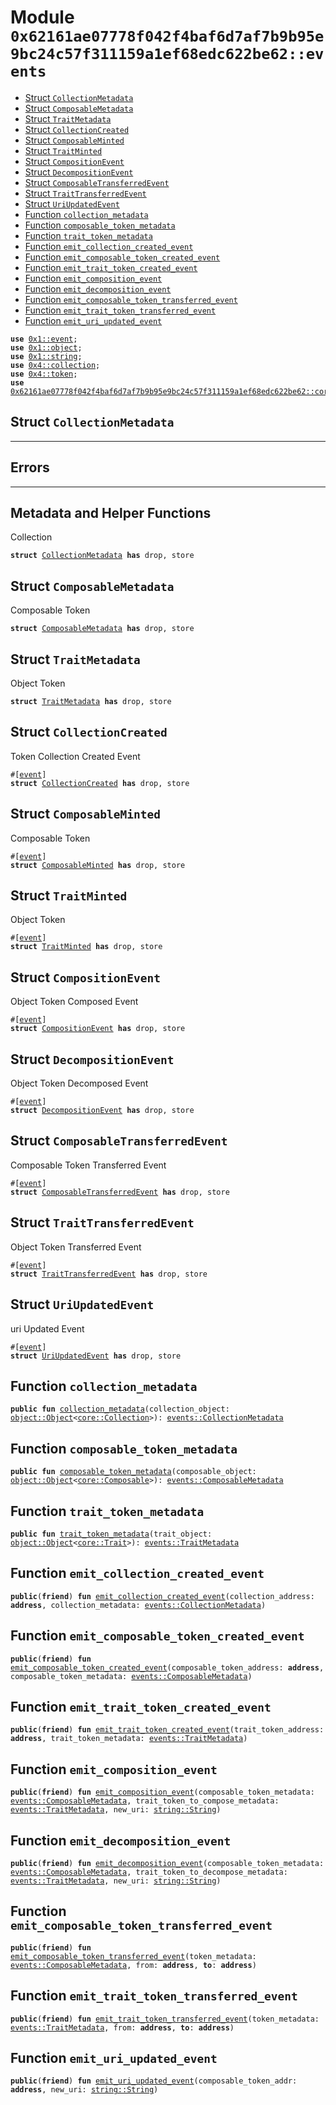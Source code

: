 
<a id="0x62161ae07778f042f4baf6d7af7b9b95e9bc24c57f311159a1ef68edc622be62_events"></a>

# Module `0x62161ae07778f042f4baf6d7af7b9b95e9bc24c57f311159a1ef68edc622be62::events`



-  [Struct `CollectionMetadata`](#0x62161ae07778f042f4baf6d7af7b9b95e9bc24c57f311159a1ef68edc622be62_events_CollectionMetadata)
-  [Struct `ComposableMetadata`](#0x62161ae07778f042f4baf6d7af7b9b95e9bc24c57f311159a1ef68edc622be62_events_ComposableMetadata)
-  [Struct `TraitMetadata`](#0x62161ae07778f042f4baf6d7af7b9b95e9bc24c57f311159a1ef68edc622be62_events_TraitMetadata)
-  [Struct `CollectionCreated`](#0x62161ae07778f042f4baf6d7af7b9b95e9bc24c57f311159a1ef68edc622be62_events_CollectionCreated)
-  [Struct `ComposableMinted`](#0x62161ae07778f042f4baf6d7af7b9b95e9bc24c57f311159a1ef68edc622be62_events_ComposableMinted)
-  [Struct `TraitMinted`](#0x62161ae07778f042f4baf6d7af7b9b95e9bc24c57f311159a1ef68edc622be62_events_TraitMinted)
-  [Struct `CompositionEvent`](#0x62161ae07778f042f4baf6d7af7b9b95e9bc24c57f311159a1ef68edc622be62_events_CompositionEvent)
-  [Struct `DecompositionEvent`](#0x62161ae07778f042f4baf6d7af7b9b95e9bc24c57f311159a1ef68edc622be62_events_DecompositionEvent)
-  [Struct `ComposableTransferredEvent`](#0x62161ae07778f042f4baf6d7af7b9b95e9bc24c57f311159a1ef68edc622be62_events_ComposableTransferredEvent)
-  [Struct `TraitTransferredEvent`](#0x62161ae07778f042f4baf6d7af7b9b95e9bc24c57f311159a1ef68edc622be62_events_TraitTransferredEvent)
-  [Struct `UriUpdatedEvent`](#0x62161ae07778f042f4baf6d7af7b9b95e9bc24c57f311159a1ef68edc622be62_events_UriUpdatedEvent)
-  [Function `collection_metadata`](#0x62161ae07778f042f4baf6d7af7b9b95e9bc24c57f311159a1ef68edc622be62_events_collection_metadata)
-  [Function `composable_token_metadata`](#0x62161ae07778f042f4baf6d7af7b9b95e9bc24c57f311159a1ef68edc622be62_events_composable_token_metadata)
-  [Function `trait_token_metadata`](#0x62161ae07778f042f4baf6d7af7b9b95e9bc24c57f311159a1ef68edc622be62_events_trait_token_metadata)
-  [Function `emit_collection_created_event`](#0x62161ae07778f042f4baf6d7af7b9b95e9bc24c57f311159a1ef68edc622be62_events_emit_collection_created_event)
-  [Function `emit_composable_token_created_event`](#0x62161ae07778f042f4baf6d7af7b9b95e9bc24c57f311159a1ef68edc622be62_events_emit_composable_token_created_event)
-  [Function `emit_trait_token_created_event`](#0x62161ae07778f042f4baf6d7af7b9b95e9bc24c57f311159a1ef68edc622be62_events_emit_trait_token_created_event)
-  [Function `emit_composition_event`](#0x62161ae07778f042f4baf6d7af7b9b95e9bc24c57f311159a1ef68edc622be62_events_emit_composition_event)
-  [Function `emit_decomposition_event`](#0x62161ae07778f042f4baf6d7af7b9b95e9bc24c57f311159a1ef68edc622be62_events_emit_decomposition_event)
-  [Function `emit_composable_token_transferred_event`](#0x62161ae07778f042f4baf6d7af7b9b95e9bc24c57f311159a1ef68edc622be62_events_emit_composable_token_transferred_event)
-  [Function `emit_trait_token_transferred_event`](#0x62161ae07778f042f4baf6d7af7b9b95e9bc24c57f311159a1ef68edc622be62_events_emit_trait_token_transferred_event)
-  [Function `emit_uri_updated_event`](#0x62161ae07778f042f4baf6d7af7b9b95e9bc24c57f311159a1ef68edc622be62_events_emit_uri_updated_event)


<pre><code><b>use</b> <a href="">0x1::event</a>;
<b>use</b> <a href="">0x1::object</a>;
<b>use</b> <a href="">0x1::string</a>;
<b>use</b> <a href="">0x4::collection</a>;
<b>use</b> <a href="">0x4::token</a>;
<b>use</b> <a href="core.md#0x62161ae07778f042f4baf6d7af7b9b95e9bc24c57f311159a1ef68edc622be62_core">0x62161ae07778f042f4baf6d7af7b9b95e9bc24c57f311159a1ef68edc622be62::core</a>;
</code></pre>



<a id="0x62161ae07778f042f4baf6d7af7b9b95e9bc24c57f311159a1ef68edc622be62_events_CollectionMetadata"></a>

## Struct `CollectionMetadata`

------
Errors
------
-----------------------------
Metadata and Helper Functions
-----------------------------
Collection


<pre><code><b>struct</b> <a href="events.md#0x62161ae07778f042f4baf6d7af7b9b95e9bc24c57f311159a1ef68edc622be62_events_CollectionMetadata">CollectionMetadata</a> <b>has</b> drop, store
</code></pre>



<a id="0x62161ae07778f042f4baf6d7af7b9b95e9bc24c57f311159a1ef68edc622be62_events_ComposableMetadata"></a>

## Struct `ComposableMetadata`

Composable Token


<pre><code><b>struct</b> <a href="events.md#0x62161ae07778f042f4baf6d7af7b9b95e9bc24c57f311159a1ef68edc622be62_events_ComposableMetadata">ComposableMetadata</a> <b>has</b> drop, store
</code></pre>



<a id="0x62161ae07778f042f4baf6d7af7b9b95e9bc24c57f311159a1ef68edc622be62_events_TraitMetadata"></a>

## Struct `TraitMetadata`

Object Token


<pre><code><b>struct</b> <a href="events.md#0x62161ae07778f042f4baf6d7af7b9b95e9bc24c57f311159a1ef68edc622be62_events_TraitMetadata">TraitMetadata</a> <b>has</b> drop, store
</code></pre>



<a id="0x62161ae07778f042f4baf6d7af7b9b95e9bc24c57f311159a1ef68edc622be62_events_CollectionCreated"></a>

## Struct `CollectionCreated`

Token Collection Created Event


<pre><code>#[<a href="">event</a>]
<b>struct</b> <a href="events.md#0x62161ae07778f042f4baf6d7af7b9b95e9bc24c57f311159a1ef68edc622be62_events_CollectionCreated">CollectionCreated</a> <b>has</b> drop, store
</code></pre>



<a id="0x62161ae07778f042f4baf6d7af7b9b95e9bc24c57f311159a1ef68edc622be62_events_ComposableMinted"></a>

## Struct `ComposableMinted`

Composable Token


<pre><code>#[<a href="">event</a>]
<b>struct</b> <a href="events.md#0x62161ae07778f042f4baf6d7af7b9b95e9bc24c57f311159a1ef68edc622be62_events_ComposableMinted">ComposableMinted</a> <b>has</b> drop, store
</code></pre>



<a id="0x62161ae07778f042f4baf6d7af7b9b95e9bc24c57f311159a1ef68edc622be62_events_TraitMinted"></a>

## Struct `TraitMinted`

Object Token


<pre><code>#[<a href="">event</a>]
<b>struct</b> <a href="events.md#0x62161ae07778f042f4baf6d7af7b9b95e9bc24c57f311159a1ef68edc622be62_events_TraitMinted">TraitMinted</a> <b>has</b> drop, store
</code></pre>



<a id="0x62161ae07778f042f4baf6d7af7b9b95e9bc24c57f311159a1ef68edc622be62_events_CompositionEvent"></a>

## Struct `CompositionEvent`

Object Token Composed Event


<pre><code>#[<a href="">event</a>]
<b>struct</b> <a href="events.md#0x62161ae07778f042f4baf6d7af7b9b95e9bc24c57f311159a1ef68edc622be62_events_CompositionEvent">CompositionEvent</a> <b>has</b> drop, store
</code></pre>



<a id="0x62161ae07778f042f4baf6d7af7b9b95e9bc24c57f311159a1ef68edc622be62_events_DecompositionEvent"></a>

## Struct `DecompositionEvent`

Object Token Decomposed Event


<pre><code>#[<a href="">event</a>]
<b>struct</b> <a href="events.md#0x62161ae07778f042f4baf6d7af7b9b95e9bc24c57f311159a1ef68edc622be62_events_DecompositionEvent">DecompositionEvent</a> <b>has</b> drop, store
</code></pre>



<a id="0x62161ae07778f042f4baf6d7af7b9b95e9bc24c57f311159a1ef68edc622be62_events_ComposableTransferredEvent"></a>

## Struct `ComposableTransferredEvent`

Composable Token Transferred Event


<pre><code>#[<a href="">event</a>]
<b>struct</b> <a href="events.md#0x62161ae07778f042f4baf6d7af7b9b95e9bc24c57f311159a1ef68edc622be62_events_ComposableTransferredEvent">ComposableTransferredEvent</a> <b>has</b> drop, store
</code></pre>



<a id="0x62161ae07778f042f4baf6d7af7b9b95e9bc24c57f311159a1ef68edc622be62_events_TraitTransferredEvent"></a>

## Struct `TraitTransferredEvent`

Object Token Transferred Event


<pre><code>#[<a href="">event</a>]
<b>struct</b> <a href="events.md#0x62161ae07778f042f4baf6d7af7b9b95e9bc24c57f311159a1ef68edc622be62_events_TraitTransferredEvent">TraitTransferredEvent</a> <b>has</b> drop, store
</code></pre>



<a id="0x62161ae07778f042f4baf6d7af7b9b95e9bc24c57f311159a1ef68edc622be62_events_UriUpdatedEvent"></a>

## Struct `UriUpdatedEvent`

uri Updated Event


<pre><code>#[<a href="">event</a>]
<b>struct</b> <a href="events.md#0x62161ae07778f042f4baf6d7af7b9b95e9bc24c57f311159a1ef68edc622be62_events_UriUpdatedEvent">UriUpdatedEvent</a> <b>has</b> drop, store
</code></pre>



<a id="0x62161ae07778f042f4baf6d7af7b9b95e9bc24c57f311159a1ef68edc622be62_events_collection_metadata"></a>

## Function `collection_metadata`



<pre><code><b>public</b> <b>fun</b> <a href="events.md#0x62161ae07778f042f4baf6d7af7b9b95e9bc24c57f311159a1ef68edc622be62_events_collection_metadata">collection_metadata</a>(collection_object: <a href="_Object">object::Object</a>&lt;<a href="core.md#0x62161ae07778f042f4baf6d7af7b9b95e9bc24c57f311159a1ef68edc622be62_core_Collection">core::Collection</a>&gt;): <a href="events.md#0x62161ae07778f042f4baf6d7af7b9b95e9bc24c57f311159a1ef68edc622be62_events_CollectionMetadata">events::CollectionMetadata</a>
</code></pre>



<a id="0x62161ae07778f042f4baf6d7af7b9b95e9bc24c57f311159a1ef68edc622be62_events_composable_token_metadata"></a>

## Function `composable_token_metadata`



<pre><code><b>public</b> <b>fun</b> <a href="events.md#0x62161ae07778f042f4baf6d7af7b9b95e9bc24c57f311159a1ef68edc622be62_events_composable_token_metadata">composable_token_metadata</a>(composable_object: <a href="_Object">object::Object</a>&lt;<a href="core.md#0x62161ae07778f042f4baf6d7af7b9b95e9bc24c57f311159a1ef68edc622be62_core_Composable">core::Composable</a>&gt;): <a href="events.md#0x62161ae07778f042f4baf6d7af7b9b95e9bc24c57f311159a1ef68edc622be62_events_ComposableMetadata">events::ComposableMetadata</a>
</code></pre>



<a id="0x62161ae07778f042f4baf6d7af7b9b95e9bc24c57f311159a1ef68edc622be62_events_trait_token_metadata"></a>

## Function `trait_token_metadata`



<pre><code><b>public</b> <b>fun</b> <a href="events.md#0x62161ae07778f042f4baf6d7af7b9b95e9bc24c57f311159a1ef68edc622be62_events_trait_token_metadata">trait_token_metadata</a>(trait_object: <a href="_Object">object::Object</a>&lt;<a href="core.md#0x62161ae07778f042f4baf6d7af7b9b95e9bc24c57f311159a1ef68edc622be62_core_Trait">core::Trait</a>&gt;): <a href="events.md#0x62161ae07778f042f4baf6d7af7b9b95e9bc24c57f311159a1ef68edc622be62_events_TraitMetadata">events::TraitMetadata</a>
</code></pre>



<a id="0x62161ae07778f042f4baf6d7af7b9b95e9bc24c57f311159a1ef68edc622be62_events_emit_collection_created_event"></a>

## Function `emit_collection_created_event`



<pre><code><b>public</b>(<b>friend</b>) <b>fun</b> <a href="events.md#0x62161ae07778f042f4baf6d7af7b9b95e9bc24c57f311159a1ef68edc622be62_events_emit_collection_created_event">emit_collection_created_event</a>(collection_address: <b>address</b>, collection_metadata: <a href="events.md#0x62161ae07778f042f4baf6d7af7b9b95e9bc24c57f311159a1ef68edc622be62_events_CollectionMetadata">events::CollectionMetadata</a>)
</code></pre>



<a id="0x62161ae07778f042f4baf6d7af7b9b95e9bc24c57f311159a1ef68edc622be62_events_emit_composable_token_created_event"></a>

## Function `emit_composable_token_created_event`



<pre><code><b>public</b>(<b>friend</b>) <b>fun</b> <a href="events.md#0x62161ae07778f042f4baf6d7af7b9b95e9bc24c57f311159a1ef68edc622be62_events_emit_composable_token_created_event">emit_composable_token_created_event</a>(composable_token_address: <b>address</b>, composable_token_metadata: <a href="events.md#0x62161ae07778f042f4baf6d7af7b9b95e9bc24c57f311159a1ef68edc622be62_events_ComposableMetadata">events::ComposableMetadata</a>)
</code></pre>



<a id="0x62161ae07778f042f4baf6d7af7b9b95e9bc24c57f311159a1ef68edc622be62_events_emit_trait_token_created_event"></a>

## Function `emit_trait_token_created_event`



<pre><code><b>public</b>(<b>friend</b>) <b>fun</b> <a href="events.md#0x62161ae07778f042f4baf6d7af7b9b95e9bc24c57f311159a1ef68edc622be62_events_emit_trait_token_created_event">emit_trait_token_created_event</a>(trait_token_address: <b>address</b>, trait_token_metadata: <a href="events.md#0x62161ae07778f042f4baf6d7af7b9b95e9bc24c57f311159a1ef68edc622be62_events_TraitMetadata">events::TraitMetadata</a>)
</code></pre>



<a id="0x62161ae07778f042f4baf6d7af7b9b95e9bc24c57f311159a1ef68edc622be62_events_emit_composition_event"></a>

## Function `emit_composition_event`



<pre><code><b>public</b>(<b>friend</b>) <b>fun</b> <a href="events.md#0x62161ae07778f042f4baf6d7af7b9b95e9bc24c57f311159a1ef68edc622be62_events_emit_composition_event">emit_composition_event</a>(composable_token_metadata: <a href="events.md#0x62161ae07778f042f4baf6d7af7b9b95e9bc24c57f311159a1ef68edc622be62_events_ComposableMetadata">events::ComposableMetadata</a>, trait_token_to_compose_metadata: <a href="events.md#0x62161ae07778f042f4baf6d7af7b9b95e9bc24c57f311159a1ef68edc622be62_events_TraitMetadata">events::TraitMetadata</a>, new_uri: <a href="_String">string::String</a>)
</code></pre>



<a id="0x62161ae07778f042f4baf6d7af7b9b95e9bc24c57f311159a1ef68edc622be62_events_emit_decomposition_event"></a>

## Function `emit_decomposition_event`



<pre><code><b>public</b>(<b>friend</b>) <b>fun</b> <a href="events.md#0x62161ae07778f042f4baf6d7af7b9b95e9bc24c57f311159a1ef68edc622be62_events_emit_decomposition_event">emit_decomposition_event</a>(composable_token_metadata: <a href="events.md#0x62161ae07778f042f4baf6d7af7b9b95e9bc24c57f311159a1ef68edc622be62_events_ComposableMetadata">events::ComposableMetadata</a>, trait_token_to_decompose_metadata: <a href="events.md#0x62161ae07778f042f4baf6d7af7b9b95e9bc24c57f311159a1ef68edc622be62_events_TraitMetadata">events::TraitMetadata</a>, new_uri: <a href="_String">string::String</a>)
</code></pre>



<a id="0x62161ae07778f042f4baf6d7af7b9b95e9bc24c57f311159a1ef68edc622be62_events_emit_composable_token_transferred_event"></a>

## Function `emit_composable_token_transferred_event`



<pre><code><b>public</b>(<b>friend</b>) <b>fun</b> <a href="events.md#0x62161ae07778f042f4baf6d7af7b9b95e9bc24c57f311159a1ef68edc622be62_events_emit_composable_token_transferred_event">emit_composable_token_transferred_event</a>(token_metadata: <a href="events.md#0x62161ae07778f042f4baf6d7af7b9b95e9bc24c57f311159a1ef68edc622be62_events_ComposableMetadata">events::ComposableMetadata</a>, from: <b>address</b>, <b>to</b>: <b>address</b>)
</code></pre>



<a id="0x62161ae07778f042f4baf6d7af7b9b95e9bc24c57f311159a1ef68edc622be62_events_emit_trait_token_transferred_event"></a>

## Function `emit_trait_token_transferred_event`



<pre><code><b>public</b>(<b>friend</b>) <b>fun</b> <a href="events.md#0x62161ae07778f042f4baf6d7af7b9b95e9bc24c57f311159a1ef68edc622be62_events_emit_trait_token_transferred_event">emit_trait_token_transferred_event</a>(token_metadata: <a href="events.md#0x62161ae07778f042f4baf6d7af7b9b95e9bc24c57f311159a1ef68edc622be62_events_TraitMetadata">events::TraitMetadata</a>, from: <b>address</b>, <b>to</b>: <b>address</b>)
</code></pre>



<a id="0x62161ae07778f042f4baf6d7af7b9b95e9bc24c57f311159a1ef68edc622be62_events_emit_uri_updated_event"></a>

## Function `emit_uri_updated_event`



<pre><code><b>public</b>(<b>friend</b>) <b>fun</b> <a href="events.md#0x62161ae07778f042f4baf6d7af7b9b95e9bc24c57f311159a1ef68edc622be62_events_emit_uri_updated_event">emit_uri_updated_event</a>(composable_token_addr: <b>address</b>, new_uri: <a href="_String">string::String</a>)
</code></pre>
